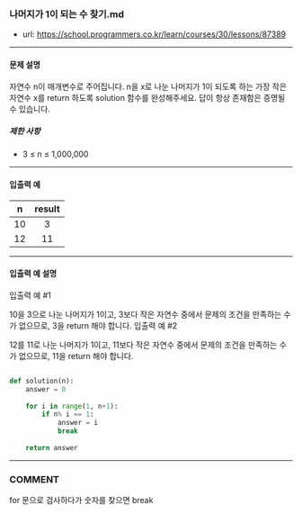 ### 나머지가 1이 되는 수 찾기.md

 - url: https://school.programmers.co.kr/learn/courses/30/lessons/87389
 
 --------
 
#### 문제 설명
자연수 n이 매개변수로 주어집니다. n을 x로 나눈 나머지가 1이 되도록 하는 가장 작은 자연수 x를 return 하도록 solution 함수를 완성해주세요. 답이 항상 존재함은 증명될 수 있습니다.


##### 제한 사항
 - 3 ≤ n ≤ 1,000,000
 
--------
 
#### 입출력 예
|n|result|
|:---:|:---:|
|10|3|
|12|11|
 
--------

#### 입출력 예 설명
입출력 예 #1

10을 3으로 나눈 나머지가 1이고, 3보다 작은 자연수 중에서 문제의 조건을 만족하는 수가 없으므로, 3을 return 해야 합니다.
입출력 예 #2

12를 11로 나눈 나머지가 1이고, 11보다 작은 자연수 중에서 문제의 조건을 만족하는 수가 없으므로, 11을 return 해야 합니다.

```python

def solution(n):
    answer = 0
    
    for i in range(1, n+1):
        if n% i == 1:
            answer = i
            break
    
    return answer

```

------
### COMMENT
for 문으로 검사하다가 숫자를 찾으면 break

